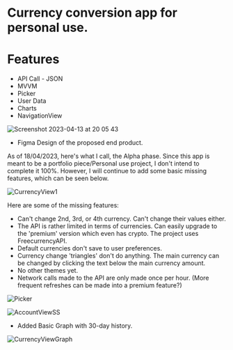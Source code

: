 # Currency conversion app for personal use. 
# Features
- API Call - JSON
- MVVM
- Picker
- User Data 
- Charts
- NavigationView


![Screenshot 2023-04-13 at 20 05 43](https://user-images.githubusercontent.com/119931873/231872100-d29b80c9-64df-4aae-9079-5137941a95b4.jpg)

- Figma Design of the proposed end product.

As of 18/04/2023, here's what I call, the Alpha phase. Since this app is meant to be a portfolio piece/Personal use project, I don't intend to complete it 100%. However, I will continue to add some basic missing features, which can be seen below.


![CurrencyView1](https://user-images.githubusercontent.com/119931873/232620424-b8f14662-7291-4b6e-82d3-d934489eb2f1.png)


Here are some of the missing features: 
- Can't change 2nd, 3rd, or 4th currency. Can't change their values either.
- The API is rather limited in terms of currencies. Can easily upgrade to the 'premium' version which even has crypto. The project uses FreecurrencyAPI.
- Default currencies don't save to user preferences.
- Currency change 'triangles' don't do anything. The main currency can be changed by clicking the text below the main currency amount.
- No other themes yet.
- Network calls made to the API are only made once per hour. (More frequent refreshes can be made into a premium feature?)

![Picker](https://user-images.githubusercontent.com/119931873/232621278-463495ec-79d0-48f4-bc8a-44954784cc5f.png)

![AccountViewSS](https://user-images.githubusercontent.com/119931873/232621351-a3b0d17a-9685-42e6-8ffa-a46a8673b32d.png)

- Added Basic Graph with 30-day history.

![CurrencyViewGraph](https://user-images.githubusercontent.com/119931873/233222777-0cb7571d-d633-4e6d-965c-16de46e319c5.png)
